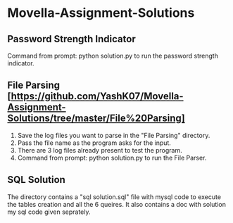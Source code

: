 # Movella-Assignment-Solutions

## Password Strength Indicator
Command from prompt: python solution.py to run the password strength indicator.


## File Parsing [https://github.com/YashK07/Movella-Assignment-Solutions/tree/master/File%20Parsing]
1. Save the log files you want to parse in the "File Parsing" directory.
2. Pass the file name as the program asks for the input.
3. There are 3 log files already present to test the program.
4. Command from prompt: python solution.py to run the File Parser.

## SQL Solution
The directory contains a "sql solution.sql" file with mysql code to execute the tables creation and all the 6 queires. It also contains a doc with solution my sql code given seprately. 
